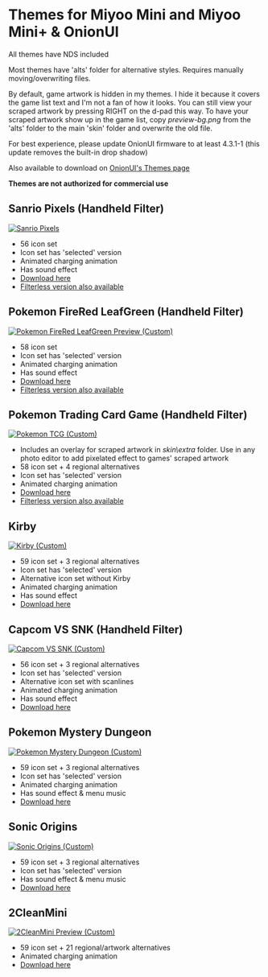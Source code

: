 # Themes for Miyoo Mini and Miyoo Mini+ & OnionUI

All themes have NDS included

Most themes have 'alts' folder for alternative styles. Requires manually moving/overwriting files.

By default, game artwork is hidden in my themes. I hide it because it covers the game list text and I'm not a fan of how it looks. You can still view your scraped artwork by pressing RIGHT on the d-pad this way. To have your scraped artwork show up in the game list, copy *preview-bg.png* from the 'alts' folder to the main 'skin' folder and overwrite the old file.

For best experience, please update OnionUI firmware to at least 4.3.1-1 (this update removes the built-in drop shadow)

Also available to download on [OnionUI's Themes page](https://github.com/OnionUI/Themes/tree/main)

**Themes are not authorized for commercial use**


## Sanrio Pixels (Handheld Filter)
[![Sanrio Pixels](https://github.com/user-attachments/assets/1ef0a05b-a7e7-4736-8c05-d3c43bd6090d)](https://github.com/Sheezie/MiyooThemes/raw/refs/heads/main/Sanrio%20Pixels%20(Handheld%20Filter)%20by%20Sheezie.zip)
- 56 icon set
- Icon set has 'selected' version
- Animated charging animation
- Has sound effect
- [Download here](https://github.com/Sheezie/MiyooThemes/raw/refs/heads/main/Sanrio%20Pixels%20(Handheld%20Filter)%20by%20Sheezie.zip)
- [Filterless version also available](https://github.com/Sheezie/MiyooThemes/raw/refs/heads/main/Sanrio%20Pixels%20by%20Sheezie.zip)

## Pokemon FireRed LeafGreen (Handheld Filter)
[![Pokemon FireRed LeafGreen Preview (Custom)](https://github.com/user-attachments/assets/1255a5ce-4004-4578-8eae-471b85129480)](https://github.com/Sheezie/MiyooThemes/raw/refs/heads/main/Pokemon%20Fire%20Red%20Leaf%20Green%20(Handheld%20Filter)%20by%20Sheezie.zip)
- 58 icon set
- Icon set has 'selected' version
- Animated charging animation
- Has sound effect
- [Download here](https://github.com/Sheezie/MiyooThemes/raw/refs/heads/main/Pokemon%20Fire%20Red%20Leaf%20Green%20(Handheld%20Filter)%20by%20Sheezie.zip)
- [Filterless version also available](https://github.com/Sheezie/MiyooThemes/raw/refs/heads/main/Pokemon%20Fire%20Red%20Leaf%20Green%20by%20Sheezie.zip)

## Pokemon Trading Card Game (Handheld Filter)
[![Pokemon TCG (Custom)](https://github.com/user-attachments/assets/b6767d2d-80b8-45e6-a6b7-1671f9f06023)](https://github.com/Sheezie/MiyooThemes/raw/refs/heads/main/Pokemon%20TCG%20(Handheld%20Filter)%20by%20Sheezie.zip)
- Includes an overlay for scraped artwork in *skin\extra* folder. Use in any photo editor to add pixelated effect to games' scraped artwork
- 58 icon set + 4 regional alternatives
- Icon set has 'selected' version
- Animated charging animation
- [Download here](https://github.com/Sheezie/MiyooThemes/raw/refs/heads/main/Pokemon%20TCG%20(Handheld%20Filter)%20by%20Sheezie.zip)
- [Filterless version also available](https://github.com/Sheezie/MiyooThemes/raw/refs/heads/main/Pokemon%20TCG%20by%20Sheezie.zip)

## Kirby
[![Kirby (Custom)](https://github.com/user-attachments/assets/6ec9e659-40e0-42f7-99c3-7dcc2d0e8b92)](https://github.com/Sheezie/MiyooThemes/raw/refs/heads/main/Kirby%20by%20Sheezie.zip)
- 59 icon set + 3 regional alternatives
- Icon set has 'selected' version
- Alternative icon set without Kirby
- Animated charging animation
- Has sound effect
- [Download here](https://github.com/Sheezie/MiyooThemes/raw/refs/heads/main/Kirby%20by%20Sheezie.zip)

## Capcom VS SNK (Handheld Filter)
[![Capcom VS SNK (Custom)](https://github.com/user-attachments/assets/02e16f1d-a2b8-4f86-b0f9-0930970fa591)](https://github.com/Sheezie/MiyooThemes/raw/refs/heads/main/Capcom%20SNK%20(Handheld%20Filter)%20by%20Sheezie.zip)
- 56 icon set + 3 regional alternatives
- Icon set has 'selected' version
- Alternative icon set with scanlines
- Animated charging animation
- Has sound effect
- [Download here](https://github.com/Sheezie/MiyooThemes/raw/refs/heads/main/Capcom%20SNK%20(Handheld%20Filter)%20by%20Sheezie.zip)

## Pokemon Mystery Dungeon
[![Pokemon Mystery Dungeon (Custom)](https://github.com/user-attachments/assets/1797c342-e09d-4d4e-93ab-20215cdbb08f)](https://github.com/Sheezie/MiyooThemes/raw/refs/heads/main/Pokemon%20Mystery%20Dungeon%20by%20Sheezie.zip)
- 59 icon set + 3 regional alternatives
- Icon set has 'selected' version
- Animated charging animation
- Has sound effect & menu music
- [Download here](https://github.com/Sheezie/MiyooThemes/raw/refs/heads/main/Pokemon%20Mystery%20Dungeon%20by%20Sheezie.zip)

## Sonic Origins
[![Sonic Origins (Custom)](https://github.com/user-attachments/assets/aa51e4ed-0adb-439c-b9f7-4a83a6eb59ba)](https://github.com/Sheezie/MiyooThemes/raw/refs/heads/main/Sonic%20Origins%20by%20Sheezie.zip)
- 59 icon set + 3 regional alternatives
- Icon set has 'selected' version
- Has sound effect & menu music
- [Download here](https://github.com/Sheezie/MiyooThemes/raw/refs/heads/main/Sonic%20Origins%20by%20Sheezie.zip)

## 2CleanMini
[![2CleanMini Preview (Custom)](https://github.com/user-attachments/assets/33b79235-198d-475f-8e97-c934ff9939b4)](https://github.com/Sheezie/MiyooThemes/raw/refs/heads/main/2CleanMini%20by%20Sheezie.zip)
- 59 icon set + 21 regional/artwork alternatives
- Animated charging animation
- [Download here](https://github.com/Sheezie/MiyooThemes/raw/refs/heads/main/2CleanMini%20by%20Sheezie.zip)
